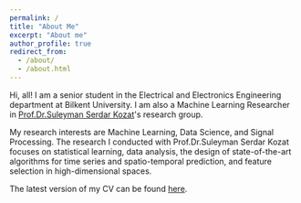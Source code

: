 ```yaml
---
permalink: /
title: "About Me"
excerpt: "About me"
author_profile: true
redirect_from: 
  - /about/
  - /about.html
---
```

Hi, all! I am a senior student in the Electrical and Electronics Engineering department at Bilkent University. I am also a Machine Learning Researcher in [Prof.Dr.Suleyman Serdar Kozat](http://kilyos.ee.bilkent.edu.tr/~kozat/)'s research group.

My research interests are Machine Learning, Data Science, and Signal Processing. The research I conducted with Prof.Dr.Suleyman Serdar Kozat focuses on statistical learning, data analysis, the design of state-of-the-art algorithms for time series and spatio-temporal prediction, and feature selection in high-dimensional spaces. 

The latest version of my CV can be found [here](/files/aysintumay_cv.pdf). 

